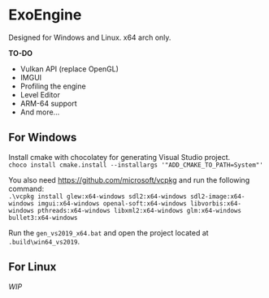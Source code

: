 # ExoEngine
Designed for Windows and Linux. x64 arch only.

**TO-DO**

* Vulkan API (replace OpenGL)
* IMGUI
* Profiling the engine
* Level Editor
* ARM-64 support
* And more...

## For Windows

Install cmake with chocolatey for generating Visual Studio project.   
`choco install cmake.install --installargs '"ADD_CMAKE_TO_PATH=System"'`

You also need https://github.com/microsoft/vcpkg and run the following command:  
`.\vcpkg install glew:x64-windows sdl2:x64-windows sdl2-image:x64-windows imgui:x64-windows openal-soft:x64-windows libvorbis:x64-windows pthreads:x64-windows libxml2:x64-windows glm:x64-windows bullet3:x64-windows`

Run the `gen_vs2019_x64.bat` and open the project located at `.build\win64_vs2019`.

## For Linux

*WIP*
